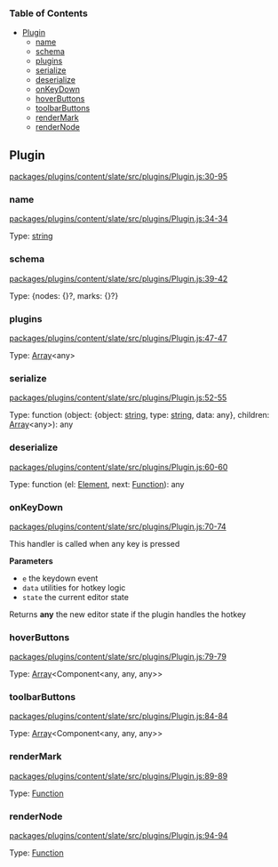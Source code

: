<!-- Generated by documentation.js. Update this documentation by updating the source code. -->

### Table of Contents

-   [Plugin][1]
    -   [name][2]
    -   [schema][3]
    -   [plugins][4]
    -   [serialize][5]
    -   [deserialize][6]
    -   [onKeyDown][7]
    -   [hoverButtons][8]
    -   [toolbarButtons][9]
    -   [renderMark][10]
    -   [renderNode][11]

## Plugin

[packages/plugins/content/slate/src/plugins/Plugin.js:30-95][12]

### name

[packages/plugins/content/slate/src/plugins/Plugin.js:34-34][13]

Type: [string][14]

### schema

[packages/plugins/content/slate/src/plugins/Plugin.js:39-42][15]

Type: {nodes: {}?, marks: {}?}

### plugins

[packages/plugins/content/slate/src/plugins/Plugin.js:47-47][16]

Type: [Array][17]&lt;any>

### serialize

[packages/plugins/content/slate/src/plugins/Plugin.js:52-55][18]

Type: function (object: {object: [string][14], type: [string][14], data: any}, children: [Array][17]&lt;any>): any

### deserialize

[packages/plugins/content/slate/src/plugins/Plugin.js:60-60][19]

Type: function (el: [Element][20], next: [Function][21]): any

### onKeyDown

[packages/plugins/content/slate/src/plugins/Plugin.js:70-74][22]

This handler is called when any key is pressed

**Parameters**

-   `e`  the keydown event
-   `data`  utilities for hotkey logic
-   `state`  the current editor state

Returns **any** the new editor state if the plugin handles the hotkey

### hoverButtons

[packages/plugins/content/slate/src/plugins/Plugin.js:79-79][23]

Type: [Array][17]&lt;Component&lt;any, any, any>>

### toolbarButtons

[packages/plugins/content/slate/src/plugins/Plugin.js:84-84][24]

Type: [Array][17]&lt;Component&lt;any, any, any>>

### renderMark

[packages/plugins/content/slate/src/plugins/Plugin.js:89-89][25]

Type: [Function][21]

### renderNode

[packages/plugins/content/slate/src/plugins/Plugin.js:94-94][26]

Type: [Function][21]

[1]: #plugin

[2]: #name

[3]: #schema

[4]: #plugins

[5]: #serialize

[6]: #deserialize

[7]: #onkeydown

[8]: #hoverbuttons

[9]: #toolbarbuttons

[10]: #rendermark

[11]: #rendernode

[12]: https://github.com/nolandg/editor/blob/ff1b36167c799d70dbb0276b9a09cc4848f75389/packages/plugins/content/slate/src/plugins/Plugin.js#L30-L95 "Source code on GitHub"

[13]: https://github.com/nolandg/editor/blob/ff1b36167c799d70dbb0276b9a09cc4848f75389/packages/plugins/content/slate/src/plugins/Plugin.js#L34-L34 "Source code on GitHub"

[14]: https://developer.mozilla.org/docs/Web/JavaScript/Reference/Global_Objects/String

[15]: https://github.com/nolandg/editor/blob/ff1b36167c799d70dbb0276b9a09cc4848f75389/packages/plugins/content/slate/src/plugins/Plugin.js#L39-L42 "Source code on GitHub"

[16]: https://github.com/nolandg/editor/blob/ff1b36167c799d70dbb0276b9a09cc4848f75389/packages/plugins/content/slate/src/plugins/Plugin.js#L47-L47 "Source code on GitHub"

[17]: https://developer.mozilla.org/docs/Web/JavaScript/Reference/Global_Objects/Array

[18]: https://github.com/nolandg/editor/blob/ff1b36167c799d70dbb0276b9a09cc4848f75389/packages/plugins/content/slate/src/plugins/Plugin.js#L52-L55 "Source code on GitHub"

[19]: https://github.com/nolandg/editor/blob/ff1b36167c799d70dbb0276b9a09cc4848f75389/packages/plugins/content/slate/src/plugins/Plugin.js#L60-L60 "Source code on GitHub"

[20]: https://developer.mozilla.org/docs/Web/API/Element

[21]: https://developer.mozilla.org/docs/Web/JavaScript/Reference/Statements/function

[22]: https://github.com/nolandg/editor/blob/ff1b36167c799d70dbb0276b9a09cc4848f75389/packages/plugins/content/slate/src/plugins/Plugin.js#L70-L74 "Source code on GitHub"

[23]: https://github.com/nolandg/editor/blob/ff1b36167c799d70dbb0276b9a09cc4848f75389/packages/plugins/content/slate/src/plugins/Plugin.js#L79-L79 "Source code on GitHub"

[24]: https://github.com/nolandg/editor/blob/ff1b36167c799d70dbb0276b9a09cc4848f75389/packages/plugins/content/slate/src/plugins/Plugin.js#L84-L84 "Source code on GitHub"

[25]: https://github.com/nolandg/editor/blob/ff1b36167c799d70dbb0276b9a09cc4848f75389/packages/plugins/content/slate/src/plugins/Plugin.js#L89-L89 "Source code on GitHub"

[26]: https://github.com/nolandg/editor/blob/ff1b36167c799d70dbb0276b9a09cc4848f75389/packages/plugins/content/slate/src/plugins/Plugin.js#L94-L94 "Source code on GitHub"
